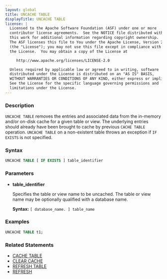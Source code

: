 ```yaml
---
layout: global
title: UNCACHE TABLE
displayTitle: UNCACHE TABLE
license: |
  Licensed to the Apache Software Foundation (ASF) under one or more
  contributor license agreements.  See the NOTICE file distributed with
  this work for additional information regarding copyright ownership.
  The ASF licenses this file to You under the Apache License, Version 2.0
  (the "License"); you may not use this file except in compliance with
  the License.  You may obtain a copy of the License at

     http://www.apache.org/licenses/LICENSE-2.0

  Unless required by applicable law or agreed to in writing, software
  distributed under the License is distributed on an "AS IS" BASIS,
  WITHOUT WARRANTIES OR CONDITIONS OF ANY KIND, either express or implied.
  See the License for the specific language governing permissions and
  limitations under the License.
---
```


### Description

`UNCACHE TABLE` removes the entries and associated data from the in-memory and/or on-disk cache for a given table or view. The
underlying entries should already have been brought to cache by previous `CACHE TABLE` operation. `UNCACHE TABLE` on a non-existent table throws an exception if `IF EXISTS` is not specified.

### Syntax

```sql
UNCACHE TABLE [ IF EXISTS ] table_identifier
```

### Parameters

* **table_identifier**

    Specifies the table or view name to be uncached. The table or view name may be optionally qualified with a database name.

    **Syntax:** `[ database_name. ] table_name`

### Examples

```sql
UNCACHE TABLE t1;
```

### Related Statements

* [CACHE TABLE](sql-ref-syntax-aux-cache-cache-table.html)
* [CLEAR CACHE](sql-ref-syntax-aux-cache-clear-cache.html)
* [REFRESH TABLE](sql-ref-syntax-aux-cache-refresh-table.html)
* [REFRESH](sql-ref-syntax-aux-cache-refresh.html)
